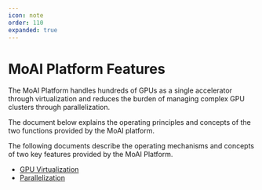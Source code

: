 ```yaml
---
icon: note
order: 110
expanded: true
---
```


# MoAI Platform Features

The MoAI Platform handles hundreds of GPUs as a single accelerator through virtualization and reduces the burden of managing complex GPU clusters through parallelization.

The document below explains the operating principles and concepts of the two functions provided by the MoAI platform.

The following documents describe the operating mechanisms and concepts of two key features provided by the MoAI Platform.

- [GPU Virtualization](/MoAI_Features/Virtualization.md)
- [Parallelization](/MoAI_Features/Parallelization.md)